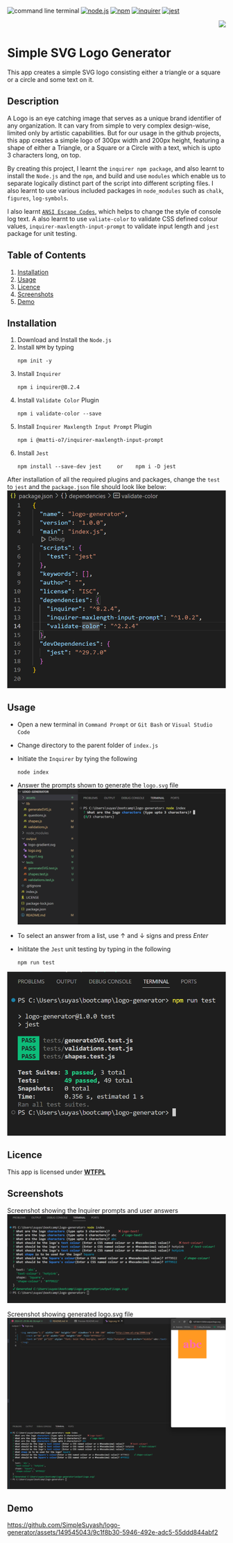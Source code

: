 
![command line terminal](https://img.shields.io/badge/command%20line%20terminal-blue?style=for-the-badge&logo=windows%20terminal&logoColor=white&labelColor=red) [![node.js](https://img.shields.io/badge/Node.js-blue?style=for-the-badge&logo=Node.js&logoColor=white&labelColor=red)](https://nodejs.org/en) [![npm](https://img.shields.io/badge/npm-blue?style=for-the-badge&logo=npm&logoColor=white&labelColor=red)](https://www.npmjs.com/) [![inquirer](https://img.shields.io/badge/inquirer-blue?style=for-the-badge&logo=npm&logoColor=white&labelColor=red)](https://www.npmjs.com/package/inquirer) [![jest](https://img.shields.io/badge/jest-blue?style=for-the-badge&logo=npm&logoColor=white&labelColor=red)](https://jestjs.io/)


<div align="right"> 
<a href= "http://www.wtfpl.net/about/"><img src = "https://img.shields.io/badge/License-WTFPL-brightgreen.svg"></a>
</div>

# Simple SVG Logo Generator    

This app creates a simple SVG logo consisting either a triangle or a square or a circle and some text on it.

##  Description
A Logo is an eye catching image that serves as a unique brand identifier of any organization. It can vary from simple to very complex design-wise, limited only by artistic capabilities. But for our usage in the github projects, this app creates a simple logo of 300px width and 200px height, featuring a shape of either a Triangle, or a Square or a Circle with a text, which is upto 3 characters long, on top. 

By creating this project, I learnt the `inquirer npm package`, and also learnt to install the `Node.js` and the `npm`, and build and use `modules` which enable us to separate logically distinct part of the script into different scripting files. I also learnt to use various included packages in `node_modules` such as `chalk`, `figures`, `log-symbols`.

I also learnt [`ANSI Escape Codes`](https://gist.github.com/fnky/458719343aabd01cfb17a3a4f7296797), which helps to change the style of console log text. A also learnt to use `valiate-color` to validate CSS defined colour values, `inquirer-maxlength-input-prompt` to validate input length and `jest` package for unit testing.

## Table of Contents

1. [Installation](#installation)
1. [Usage](#usage)
1. [Licence](#licence)
1. [Screenshots](#screenshots)
1. [Demo](#demo)


## Installation 

1. Download and Install the `Node.js` 
1. Install `NPM` by typing
    ```       
    npm init -y
    ```
1. Install `Inquirer`     
    ```         
    npm i inquirer@8.2.4
    ```
1. Install `Validate Color` Plugin
    ```
    npm i validate-color --save
    ```
1. Install `Inquirer Maxlength Input Prompt` Plugin
    ```
    npm i @matti-o7/inquirer-maxlength-input-prompt
    ```
1. Install `Jest`
    ```
    npm install --save-dev jest     or    npm i -D jest
    ```
After installation of all the required plugins and packages, change the `test` to `jest` and the `package.json` file should look like below:              
![package.json](./assets/images/package.png)

## Usage

- Open a new terminal in `Command Prompt` or `Git Bash` or `Visual Studio Code`
- Change directory to the parent folder of `index.js`
- Initiate the `Inquirer` by tying the following
    ```
    node index
    ``````
- Answer the prompts shown to generate the `logo.svg` file              
![Initiating Inquirer ](./assets/images/run-inquirer.png)   

- To select an answer from a list, use ↑ and ↓ signs and press *Enter*
- Inititate the `Jest` unit testing by typing in the following
    ```
    npm run test
    ```             
![Initiating Jest Unit Test](./assets/images/run-jest.png)

## Licence

This app is licensed under [**WTFPL**](http://www.wtfpl.net/about/)

## Screenshots

Screenshot showing the Inquirer prompts and user answers          
![inquirer prompts and user answers](./assets/images/inquirer.png)

Screenshot showing generated logo.svg file             
![generated README.md file](./assets/images/svg-logo.png)

## Demo

https://github.com/SimpleSuyash/logo-generator/assets/149545043/9c1f8b30-5946-492e-adc5-55ddd844abf2




